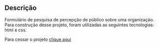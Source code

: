 ## Descrição

Formulário de pesquisa de percepção de público sobre uma organização. Para construção desse projeto, foram utilizadas as seguintes tecnologias: html e css.

Para cessar o projeto <a href='https://willen01.github.io/formulario-pesquisa/'> clique aqui </a>
